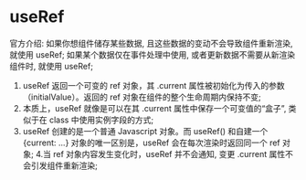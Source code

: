 # useRef

官方介绍: 如果你想组件储存某些数据, 且这些数据的变动不会导致组件重新渲染, 就使用 useRef; 如果某个数据仅在事件处理中使用, 或者更新数据不需要从新渲染组件时, 就使用 useRef;

1. useRef 返回一个可变的 ref 对象，其 .current 属性被初始化为传入的参数（initialValue）。返回的 ref 对象在组件的整个生命周期内保持不变;
2. 本质上，useRef 就像是可以在其 .current 属性中保存一个可变值的“盒子”, 类似于在 class 中使用实例字段的方式;
3. useRef 创建的是一个普通 Javascript 对象。而 useRef() 和自建一个 {current: ...} 对象的唯一区别是，useRef 会在每次渲染时返回同一个 ref 对象; 4.当 ref 对象内容发生变化时，useRef 并不会通知, 变更 .current 属性不会引发组件重新渲染;
